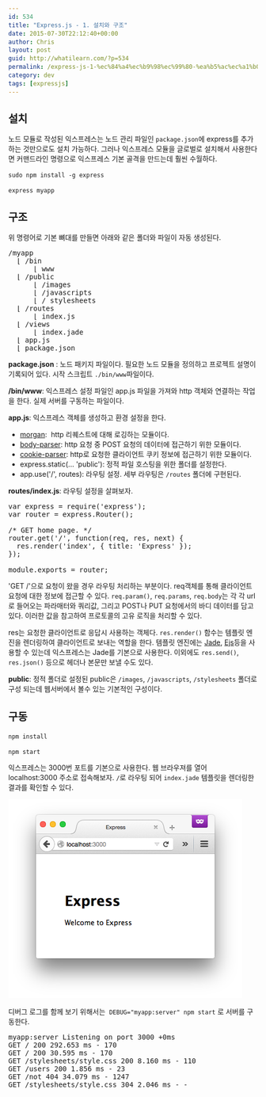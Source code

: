 ```yaml
---
id: 534
title: "Express.js - 1. 설치와 구조"
date: 2015-07-30T22:12:40+00:00
author: Chris
layout: post
guid: http://whatilearn.com/?p=534
permalink: /express-js-1-%ec%84%a4%ec%b9%98%ec%99%80-%ea%b5%ac%ec%a1%b0/
category: dev
tags: [expressjs]
---
```


## 설치

노드 모듈로 작성된 익스프레스는 노드 관리 파일인 `package.json`에 express를 추가하는 것만으로도 설치 가능하다. 그러나 익스프레스 모듈을 글로벌로 설치해서 사용한다면 커맨드라인 명령으로 익스프레스 기본 골격을 만드는데 훨씬 수월하다.

`sudo npm install -g express`

`express myapp`

## 구조

위 명령어로 기본 뼈대를 만들면 아래와 같은 폴더와 파일이 자동 생성된다.

<pre class="theme:dark-terminal toolbar:2 striped:false marking:false nums-toggle:false wrap-toggle:false show-plain:3 tab-size:2 lang:sh decode:true">/myapp
  ⌊ /bin
      ⌊ www
  ⌊ /public
      ⌊ /images
      ⌊ /javascripts
      ⌊ / stylesheets
  ⌊ /routes
      ⌊ index.js
  ⌊ /views
      ⌊ index.jade
  ⌊ app.js
  ⌊ package.json
</pre>

**package.json** : 노드 패키지 파일이다. 필요한 노드 모듈을 정의하고 프로젝트 설명이 기록되어 있다. 시작 스크립트 `./bin/www`파일이다.

**/bin/www**: 익스프레스 설정 파일인 app.js 파일을 가져와 http 객체와 연결하는 작업을 한다. 실제 서버를 구동하는 파일이다.

**app.js**: 익스프레스 객체를 생성하고 환경 설정을 한다.

- [morgan](https://github.com/expressjs/morgan):  http 리퀘스트에 대해 로깅하는 모듈이다.
- [body-parser](https://github.com/expressjs/body-parser): http 요청 중 POST 요청의 데이터에 접근하기 위한 모듈이다.
- [cookie-parser](https://github.com/expressjs/cookie-parser): http로 요청한 클라이언트 쿠키 정보에 접근하기 위한 모듈이다.
- express.static(... 'public'): 정적 파일 호스팅을 위한 폴더를 설정한다.
- app.use('/', routes): 라우팅 설정. 세부 라우팅은 `/routes` 폴더에 구현된다.

**routes/index.js**: 라우팅 설정을 살펴보자.

<pre class="lang:default decode:true ">var express = require('express');
var router = express.Router();

/* GET home page. */
router.get('/', function(req, res, next) {
  res.render('index', { title: 'Express' });
});

module.exports = router;
</pre>

'GET /'으로 요청이 왔을 경우 라우팅 처리하는 부분이다. req객체를 통해 클라이언트 요청에 대한 정보에 접근할 수 있다. `req.param()`, `req.params`, `req.body`는 각 각 url로 들어오는 파라매터와 쿼리값, 그리고 POST나 PUT 요청에서의 바디 데이터를 담고 있다. 이러한 값을 참고하여 프로토콜의 고유 로직을 처리할 수 있다.

res는 요청한 클라이언트로 응답시 사용하는 객체다. `res.render()` 함수는 템플릿 엔진을 렌더링하여 클라이언트로 보내는 역할을 한다. 템플릿 엔진에는 [Jade](https://github.com/jadejs/jade), [Ejs](https://github.com/tj/ejs)등을 사용할 수 있는데 익스프레스는 Jade를 기본으로 사용한다. 이외에도 `res.send()`, `res.json()` 등으로 헤더나 본문만 보낼 수도 있다.

**public**: 정적 폴더로 설정된 public은 `/images`, `/javascripts`, `/stylesheets` 폴더로 구성 되는데 웹서버에서 볼수 있는 기본적인 구성이다.

## 구동

`npm install`

`npm start`

익스프레스는 3000번 포트를 기본으로 사용한다. 웹 브라우져를 열어 localhost:3000 주소로 접속해보자. `/`로 라우팅 되어 `index.jade` 템플릿을 렌더링한 결과를 확인할 수 있다.

![](/assets/imgs/2015/express1.png)

디버그 로그를 함께 보기 위해서는  `DEBUG="myapp:server" npm start` 로 서버를 구동한다.

<pre class="theme:dark-terminal lang:default decode:true ">myapp:server Listening on port 3000 +0ms
GET / 200 292.653 ms - 170
GET / 200 30.595 ms - 170
GET /stylesheets/style.css 200 8.160 ms - 110
GET /users 200 1.856 ms - 23
GET /not 404 34.079 ms - 1247
GET /stylesheets/style.css 304 2.046 ms - -
</pre>

&nbsp;
